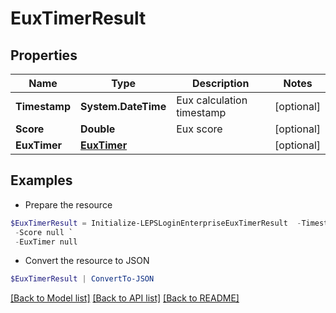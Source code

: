 # EuxTimerResult
## Properties

Name | Type | Description | Notes
------------ | ------------- | ------------- | -------------
**Timestamp** | **System.DateTime** | Eux calculation timestamp | [optional] 
**Score** | **Double** | Eux score | [optional] 
**EuxTimer** | [**EuxTimer**](EuxTimer.md) |  | [optional] 

## Examples

- Prepare the resource
```powershell
$EuxTimerResult = Initialize-LEPSLoginEnterpriseEuxTimerResult  -Timestamp null `
 -Score null `
 -EuxTimer null
```

- Convert the resource to JSON
```powershell
$EuxTimerResult | ConvertTo-JSON
```

[[Back to Model list]](../README.md#documentation-for-models) [[Back to API list]](../README.md#documentation-for-api-endpoints) [[Back to README]](../README.md)

